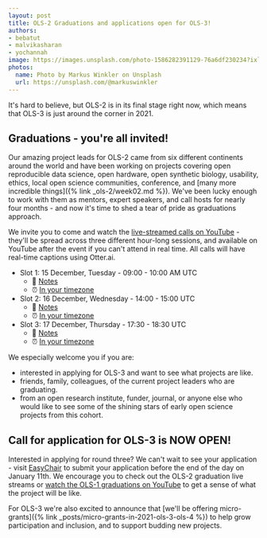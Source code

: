 ```yaml
---
layout: post
title: OLS-2 Graduations and applications open for OLS-3!
authors:
- bebatut
- malvikasharan
- yochannah
image: https://images.unsplash.com/photo-1586282391129-76a6df230234?ixlib=rb-1.2.1&ixid=eyJhcHBfaWQiOjEyMDd9&auto=format&fit=crop&w=1950&q=80
photos:
  name: Photo by Markus Winkler on Unsplash
  url: https://unsplash.com/@markuswinkler
---
```


It's hard to believe, but OLS-2 is in its final stage right now, which means that OLS-3 is just around the corner in 2021.

## Graduations - you're all invited!

Our amazing project leads for OLS-2 came from six different continents around the world and have been working on projects covering open reproducible data science, open hardware, open synthetic biology, usability, ethics, local open science communities, conference, and [many more incredible things]({% link _ols-2/week02.md %}). We've been lucky enough to work with them as mentors, expert speakers, and call hosts for nearly four months - and now it's time to shed a tear of pride as graduations approach.

We invite you to come and watch the [live-streamed calls on YouTube](https://www.youtube.com/c/openlifesci) - they'll be spread across three different hour-long sessions, and available on YouTube after the event if you can't attend in real time. All calls will have real-time captions using Otter.ai.

- Slot 1: 15 December, Tuesday - 09:00 - 10:00 AM UTC
    - 📝 [Notes](https://hackmd.io/@ols-2/week-16-gr1)
    - ⏰ [In your timezone]((https://arewemeetingyet.com/London/2020-12-15/09:00/week-16-ols-2-grad1))
- Slot 2: 16 December, Wednesday - 14:00 - 15:00 UTC
    - 📝 [Notes](https://hackmd.io/@ols-2/week-16-gr2)
    - ⏰ [In your timezone](https://arewemeetingyet.com/London/2020-12-16/14:00/week-16-ols-2-grad2)
- Slot 3: 17 December, Thursday - 17:30 - 18:30 UTC
    - 📝 [Notes](https://hackmd.io/@ols-2/week-16-gr3)
    - ⏰ [In your timezone](https://arewemeetingyet.com/London/2020-12-17/17:30/week-16-ols-2-grad3)

We especially welcome you if you are:
- interested in applying for OLS-3 and want to see what projects are like.
- friends, family, colleagues, of the current project leaders who are graduating.
- from an open research institute, funder, journal, or anyone else who would like to see some of the shining stars of early open science projects from this cohort.

## Call for application for OLS-3 is NOW OPEN!

Interested in applying for round three? We can't wait to see your application - visit [EasyChair](https://easychair.org/conferences/?conf=ols3) to submit your application before the end of the day on January 11th. We encourage you to check out the OLS-2 graduation live streams or [watch the OLS-1 graduations on YouTube](https://www.youtube.com/playlist?list=PL1CvC6Ez54KB6U9GtjOjwESMurHgT41qM) to get a sense of what the project will be like.

For OLS-3 we're also excited to announce that [we'll be offering micro-grants]({% link _posts/micro-grants-in-2021-ols-3-ols-4 %}) to help grow participation and inclusion, and to support budding new projects.

